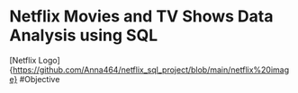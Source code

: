 # Netflix Movies and TV Shows Data Analysis using SQL
[Netflix Logo]{https://github.com/Anna464/netflix_sql_project/blob/main/netflix%20image}
#Objective
